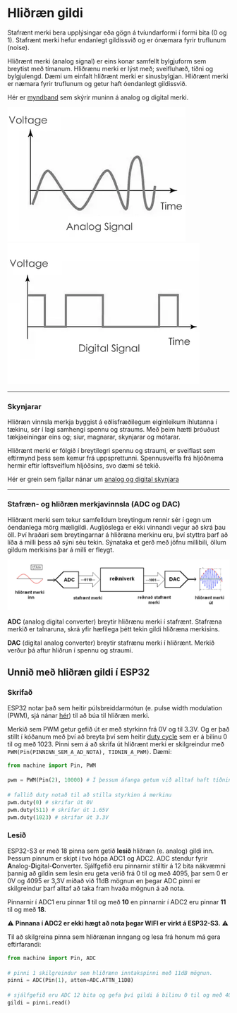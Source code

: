 # Hliðræn gildi

Stafrænt merki bera upplýsingar eða gögn á tvíundarformi í formi bita (0 og 1). Stafrænt merki hefur endanlegt gildissvið og er ónæmara fyrir truflunum (noise). 

Hliðrænt merki (analog signal) er eins konar samfellt bylgjuform sem breytist með tímanum. Hliðrænu merki er lýst með; sveifluhæð, tíðni og bylgjulengd. Dæmi um einfalt hliðrænt merki er sinusbylgjan. Hliðrænt merki er næmara fyrir truflunum og getur haft óendanlegt gildissvið. 

Hér er [myndband](https://youtu.be/WxJKXGugfh8?t=29) sem skýrir muninn á analog og digital merki.


![AnalogSignal](https://github.com/VESM2VT/Efni/blob/main/Myndir/AnalogSignal.png)  ![DigitalSignal](https://github.com/VESM2VT/Efni/blob/main/Myndir/DigitalSignal.png)

---

### Skynjarar

Hliðræn vinnsla merkja byggist á eðlisfræðilegum eiginleikum íhlutanna í tækinu, sér í lagi samhengi spennu og straums. Með þeim hætti þróuðust tækjaeiningar eins og; síur, magnarar, skynjarar og mótarar.

Hliðrænt merki er fólgið í breytilegri spennu og straumi, er sveiflast sem eftirmynd þess sem kemur frá uppsprettunni. Spennusveifla frá hljóðnema hermir eftir loftsveiflum hljóðsins, svo dæmi sé tekið. <br>

Hér er grein sem fjallar nánar um [analog og digital skynjara](https://iot4beginners.com/analog-sensors-vs-digital-sensors/)

---

### Stafræn- og hliðræn merkjavinnsla (ADC og DAC)

Hliðrænt merki sem tekur samfelldum breytingum rennir sér í gegn um óendanlega mörg mæligildi. Augljóslega er ekki vinnandi vegur að skrá þau öll. Því hraðari sem breytingarnar á hliðræna merkinu eru, því styttra þarf að líða á milli þess að sýni séu tekin. Sýnataka et gerð með jöfnu millibili, öllum gildum merkisins þar á milli er fleygt. <br>

![Merkjavinnsla](https://github.com/VESM2VT/Efni/blob/main/Myndir/DSPmerkjavinnsla.png)

**ADC** (analog digital converter) breytir hliðrænu merki í stafrænt. Stafræna merkið
er talnaruna, skrá yfir hæfilega þétt tekin gildi hliðræna merkisins. 

**DAC** (digital analog converter) breytir stafrænu merki í hliðrænt. Merkið verður þá
aftur hliðrun í spennu og straumi. 

## Unnið með hliðræn gildi í ESP32

### Skrifað

ESP32 notar það sem heitir púlsbreiddarmótun (e. pulse width modulation (PWM), sjá nánar [hér](https://en.wikipedia.org/wiki/Pulse-width_modulation)) til að búa til hliðræn merki. 

Merkið sem PWM getur gefið út er með styrkinn frá 0V og til 3.3V. Og er það stillt í kóðanum með því að breyta því sem heitir [duty cycle](https://en.wikipedia.org/wiki/Pulse-width_modulation#Duty_cycle) sem er á bilinu 0 til og með 1023. Pinni sem á að skrifa út hliðrænt merki er skilgreindur með `PWM(Pin(PINNINN_SEM_A_AD_NOTA), TIDNIN_A_PWM)`. Dæmi:

```python
from machine import Pin, PWM

pwm = PWM(Pin(2), 10000) # Í þessum áfanga getum við alltaf haft tíðnina 10000

# fallið duty notað til að stilla styrkinn á merkinu
pwm.duty(0) # skrifar út 0V
pwm.duty(511) # skrifar út 1.65V
pwm.duty(1023) # skrifar út 3.3V
```

### Lesið

ESP32-S3 er með 18 pinna sem getið **lesið** hliðræn (e. analog) gildi inn. Þessum pinnum er skipt í tvo hópa ADC1 og ADC2. ADC stendur fyrir **A**nalog-**D**igital-**C**onverter. Sjálfgefið eru pinnarnir stilltir á 12 bita nákvæmni þannig að gildin sem lesin eru geta verið frá 0 til og með 4095, þar sem 0 er 0V og 4095 er 3,3V miðað við 11dB mögnun en þegar ADC pinni er skilgreindur þarf alltaf að taka fram hvaða mögnun á að nota.

Pinnarnir í ADC1 eru pinnar **1** til og með **10** en pinnarnir í ADC2 eru pinnar **11** til og með **18**.

:warning: **Pinnana í ADC2 er ekki hægt að nota þegar WIFI er virkt á ESP32-S3.** :warning:

Til að skilgreina pinna sem hliðrænan inngang og lesa frá honum má gera eftirfarandi:

```python
from machine import Pin, ADC

# pinni 1 skilgreindur sem hliðrænn inntakspinni með 11dB mögnun.
pinni = ADC(Pin(1), atten=ADC.ATTN_11DB)

# sjálfgefið eru ADC 12 bita og gefa því gildi á bilinu 0 til og með 4095
gildi = pinni.read()
```
